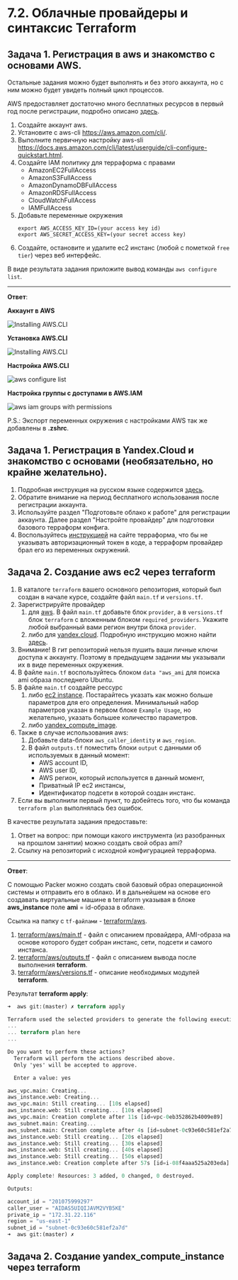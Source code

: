 # 7.2. Облачные провайдеры и синтаксис Terraform

## Задача 1. Регистрация в aws и знакомство с основами AWS.

Остальные задания можно будет выполнять и без этого аккаунта, но с ним можно будет увидеть полный цикл процессов. 

AWS предоставляет достаточно много бесплатных ресурсов в первый год после регистрации, подробно описано [здесь](https://aws.amazon.com/free/).
1. Создайте аккаунт aws.
1. Установите c aws-cli https://aws.amazon.com/cli/.
1. Выполните первичную настройку aws-sli https://docs.aws.amazon.com/cli/latest/userguide/cli-configure-quickstart.html.
1. Создайте IAM политику для терраформа c правами
    * AmazonEC2FullAccess
    * AmazonS3FullAccess
    * AmazonDynamoDBFullAccess
    * AmazonRDSFullAccess
    * CloudWatchFullAccess
    * IAMFullAccess
1. Добавьте переменные окружения 
    ```
    export AWS_ACCESS_KEY_ID=(your access key id)
    export AWS_SECRET_ACCESS_KEY=(your secret access key)
    ```
1. Создайте, остановите и удалите ec2 инстанс (любой с пометкой `free tier`) через веб интерфейс. 

В виде результата задания приложите вывод команды `aws configure list`.

---

**Ответ**:

**Аккаунт в AWS**

![Installing AWS.CLI](assets/aws-personal-account.jpg)

**Установка AWS.CLI**

![Installing AWS.CLI](assets/installing-aws-cli.jpg)

**Настройка AWS.CLI**

![aws configure list](assets/aws-configure-list.jpg)

**Настройка группы с доступами в AWS.IAM**

![aws iam groups with permissions](assets/aws-iam-groups-with-permissions.jpg)

P.S.: Экспорт переменных окружения с настройками AWS так же добавлены в **.zshrc**.

## Задача 1. Регистрация в Yandex.Cloud и знакомство с основами (необязательно, но крайне желательно).

1. Подробная инструкция на русском языке содержится [здесь](https://cloud.yandex.ru/docs/solutions/infrastructure-management/terraform-quickstart).
2. Обратите внимание на период бесплатного использования после регистрации аккаунта. 
3. Используйте раздел "Подготовьте облако к работе" для регистрации аккаунта. Далее раздел "Настройте провайдер" для подготовки
базового терраформ конфига.
4. Воспользуйтесь [инструкцией](https://registry.terraform.io/providers/yandex-cloud/yandex/latest/docs) на сайте терраформа, что бы 
не указывать авторизационный токен в коде, а терраформ провайдер брал его из переменных окружений.

## Задача 2. Создание aws ec2 через terraform

1. В каталоге `terraform` вашего основного репозитория, который был создан в начале курсе, создайте файл `main.tf` и `versions.tf`.
2. Зарегистрируйте провайдер 
   1. для [aws](https://registry.terraform.io/providers/hashicorp/aws/latest/docs). В файл `main.tf` добавьте
   блок `provider`, а в `versions.tf` блок `terraform` с вложенным блоком `required_providers`. Укажите любой выбранный вами регион 
   внутри блока `provider`.
   2. либо для [yandex.cloud](https://registry.terraform.io/providers/yandex-cloud/yandex/latest/docs). Подробную инструкцию можно найти 
   [здесь](https://cloud.yandex.ru/docs/solutions/infrastructure-management/terraform-quickstart).
3. Внимание! В гит репозиторий нельзя пушить ваши личные ключи доступа к аккаунту. Поэтому в предыдущем задании мы указывали
их в виде переменных окружения. 
4. В файле `main.tf` воспользуйтесь блоком `data "aws_ami` для поиска ami образа последнего Ubuntu.  
5. В файле `main.tf` создайте рессурс 
   1. либо [ec2 instance](https://registry.terraform.io/providers/hashicorp/aws/latest/docs/resources/instance).
   Постарайтесь указать как можно больше параметров для его определения. Минимальный набор параметров указан в первом блоке 
   `Example Usage`, но желательно, указать большее количество параметров.
   2. либо [yandex_compute_image](https://registry.terraform.io/providers/yandex-cloud/yandex/latest/docs/resources/compute_image).
6. Также в случае использования aws:
   1. Добавьте data-блоки `aws_caller_identity` и `aws_region`.
   2. В файл `outputs.tf` поместить блоки `output` с данными об используемых в данный момент: 
       * AWS account ID,
       * AWS user ID,
       * AWS регион, который используется в данный момент, 
       * Приватный IP ec2 инстансы,
       * Идентификатор подсети в которой создан инстанс.  
7. Если вы выполнили первый пункт, то добейтесь того, что бы команда `terraform plan` выполнялась без ошибок. 

В качестве результата задания предоставьте:
1. Ответ на вопрос: при помощи какого инструмента (из разобранных на прошлом занятии) можно создать свой образ ami?
1. Ссылку на репозиторий с исходной конфигурацией терраформа.

--- 
**Ответ**:

С помощью Packer можно создать свой базовый образ операционной системы и отправить его в облако. 
И в дальнейшем на основе его создавать виртуальные машине в terraform указывая в блоке **aws_instance**
поле **ami** = id-образа в облаке.

Ссылка на папку с `tf-файлами` - [terraform/aws](terraform/aws).

1. [terraform/aws/main.tf](terraform/aws/main.tf) - файл с описанием провайдера, AMI-образа на основе которого будет 
собран инстанс, сети, подсети и самого инстанса. 
2. [terraform/aws/outputs.tf](terraform/aws/outputs.tf) - файл с описанием вывода после выполнения **terraform**.
3. [terraform/aws/versions.tf](terraform/aws/versions.tf) - описание необходимых модулей **terraform**.

Результат **terraform apply**:
```terraform
➜  aws git:(master) ✗ terraform apply 

Terraform used the selected providers to generate the following execution plan. Resource actions are indicated with the following symbols:
...
... terraform plan here
...

Do you want to perform these actions?
  Terraform will perform the actions described above.
  Only 'yes' will be accepted to approve.

  Enter a value: yes

aws_vpc.main: Creating...
aws_instance.web: Creating...
aws_vpc.main: Still creating... [10s elapsed]
aws_instance.web: Still creating... [10s elapsed]
aws_vpc.main: Creation complete after 11s [id=vpc-0eb352862b4009e89]
aws_subnet.main: Creating...
aws_subnet.main: Creation complete after 4s [id=subnet-0c93e60c581ef2a7d]
aws_instance.web: Still creating... [20s elapsed]
aws_instance.web: Still creating... [30s elapsed]
aws_instance.web: Still creating... [40s elapsed]
aws_instance.web: Still creating... [50s elapsed]
aws_instance.web: Creation complete after 57s [id=i-08f4aaa525a203eda]

Apply complete! Resources: 3 added, 0 changed, 0 destroyed.

Outputs:

account_id = "201075999297"
caller_user = "AIDAS5UIQIJAVM2VYB5KE"
private_ip = "172.31.22.116"
region = "us-east-1"
subnet_id = "subnet-0c93e60c581ef2a7d"
➜  aws git:(master) ✗ 
```

## Задача 2. Создание yandex_compute_instance через terraform